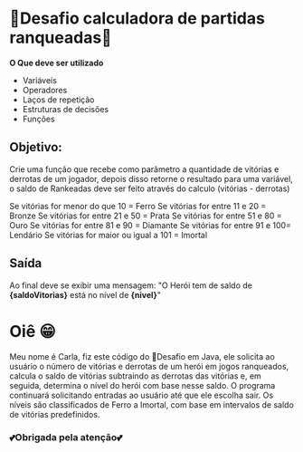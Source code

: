 # 🧮Desafio calculadora de partidas ranqueadas🧮
**O Que deve ser utilizado**

- Variáveis
- Operadores
- Laços de repetição
- Estruturas de decisões
- Funções

## Objetivo:

Crie uma função que recebe como parâmetro a quantidade de vitórias e derrotas de um jogador,
depois disso retorne o resultado para uma variável, o saldo de Rankeadas deve ser feito através do calculo (vitórias - derrotas)

Se vitórias for menor do que 10 = Ferro
Se vitórias for entre 11 e 20 = Bronze
Se vitórias for entre 21 e 50 = Prata
Se vitórias for entre 51 e 80 = Ouro
Se vitórias for entre 81 e 90 = Diamante
Se vitórias for entre 91 e 100= Lendário
Se vitórias for maior ou igual a 101 = Imortal

## Saída

Ao final deve se exibir uma mensagem:
"O Herói tem de saldo de **{saldoVitorias}** está no nível de **{nivel}**"

# Oiê 😁
Meu nome é Carla, fiz este código do 🧮Desafio em Java, ele solicita ao usuário o número de vitórias e derrotas de um herói em jogos ranqueados, calcula o saldo de vitórias subtraindo as derrotas das vitórias e, em seguida, determina o nível do herói com base nesse saldo. O programa continuará solicitando entradas ao usuário até que ele escolha sair. Os níveis são classificados de Ferro a Imortal, com base em intervalos de saldo de vitórias predefinidos.

### 💕Obrigada pela atenção💕
